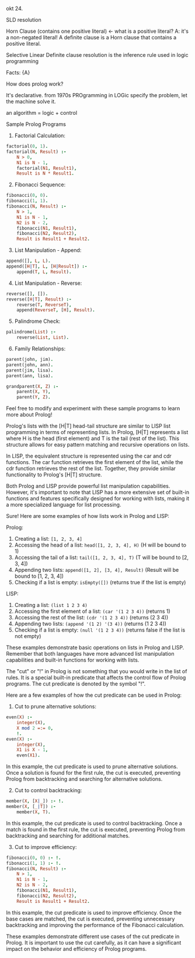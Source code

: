 okt 24.

SLD resolution

Horn Clause (contains one positive literal) <- what is a positive literal? A: it's a non-negated literal!
A definite clause is a Horn clause that contains a positive literal.

Selective Linear Definite clause resolution is the inference rule used in logic programming

Facts:
{A}

How does prolog work?

It's declarative.
from 1970s
PROgramming in LOGic
specify the problem, let the machine solve it.

an algorithm = logic + control

Sample Prolog Programs

1. Factorial Calculation:

```prolog
factorial(0, 1).
factorial(N, Result) :-
    N > 0,
    N1 is N - 1,
    factorial(N1, Result1),
    Result is N * Result1.
```

2. Fibonacci Sequence:

```prolog
fibonacci(0, 0).
fibonacci(1, 1).
fibonacci(N, Result) :-
    N > 1,
    N1 is N - 1,
    N2 is N - 2,
    fibonacci(N1, Result1),
    fibonacci(N2, Result2),
    Result is Result1 + Result2.
```

3. List Manipulation - Append:

```prolog
append([], L, L).
append([H|T], L, [H|Result]) :-
    append(T, L, Result).
```

4. List Manipulation - Reverse:

```prolog
reverse([], []).
reverse([H|T], Result) :-
    reverse(T, ReverseT),
    append(ReverseT, [H], Result).
```

5. Palindrome Check:

```prolog
palindrome(List) :-
    reverse(List, List).
```

6. Family Relationships:

```prolog
parent(john, jim).
parent(john, ann).
parent(jim, lisa).
parent(ann, lisa).

grandparent(X, Z) :-
    parent(X, Y),
    parent(Y, Z).
```

Feel free to modify and experiment with these sample programs to learn more about Prolog!

Prolog's lists with the [H|T] head-tail structure are similar to LISP list programming in terms of representing lists. In Prolog, [H|T] represents a list where H is the head (first element) and T is the tail (rest of the list). This structure allows for easy pattern matching and recursive operations on lists.

In LISP, the equivalent structure is represented using the car and cdr functions. The car function retrieves the first element of the list, while the cdr function retrieves the rest of the list. Together, they provide similar functionality to Prolog's [H|T] structure.

Both Prolog and LISP provide powerful list manipulation capabilities. However, it's important to note that LISP has a more extensive set of built-in functions and features specifically designed for working with lists, making it a more specialized language for list processing.

Sure! Here are some examples of how lists work in Prolog and LISP:

Prolog:

1. Creating a list: `[1, 2, 3, 4]`
2. Accessing the head of a list: `head([1, 2, 3, 4], H)` (H will be bound to 1)
3. Accessing the tail of a list: `tail([1, 2, 3, 4], T)` (T will be bound to [2, 3, 4])
4. Appending two lists: `append([1, 2], [3, 4], Result)` (Result will be bound to [1, 2, 3, 4])
5. Checking if a list is empty: `isEmpty([])` (returns true if the list is empty)

LISP:

1. Creating a list: `(list 1 2 3 4)`
2. Accessing the first element of a list: `(car '(1 2 3 4))` (returns 1)
3. Accessing the rest of the list: `(cdr '(1 2 3 4))` (returns (2 3 4))
4. Appending two lists: `(append '(1 2) '(3 4))` (returns (1 2 3 4))
5. Checking if a list is empty: `(null '(1 2 3 4))` (returns false if the list is not empty)

These examples demonstrate basic operations on lists in Prolog and LISP. Remember that both languages have more advanced list manipulation capabilities and built-in functions for working with lists.

The "cut" or "!" in Prolog is not something that you would write in the list of rules. It is a special built-in predicate that affects the control flow of Prolog programs. The cut predicate is denoted by the symbol "!".

Here are a few examples of how the cut predicate can be used in Prolog:

1. Cut to prune alternative solutions:

```prolog
even(X) :-
    integer(X),
    X mod 2 =:= 0,
    !.
even(X) :-
    integer(X),
    X1 is X - 1,
    even(X1).
```

In this example, the cut predicate is used to prune alternative solutions. Once a solution is found for the first rule, the cut is executed, preventing Prolog from backtracking and searching for alternative solutions.

2. Cut to control backtracking:

```prolog
member(X, [X|_]) :- !.
member(X, [_|T]) :-
    member(X, T).
```

In this example, the cut predicate is used to control backtracking. Once a match is found in the first rule, the cut is executed, preventing Prolog from backtracking and searching for additional matches.

3. Cut to improve efficiency:

```prolog
fibonacci(0, 0) :- !.
fibonacci(1, 1) :- !.
fibonacci(N, Result) :-
    N > 1,
    N1 is N - 1,
    N2 is N - 2,
    fibonacci(N1, Result1),
    fibonacci(N2, Result2),
    Result is Result1 + Result2.
```

In this example, the cut predicate is used to improve efficiency. Once the base cases are matched, the cut is executed, preventing unnecessary backtracking and improving the performance of the Fibonacci calculation.

These examples demonstrate different use cases of the cut predicate in Prolog. It is important to use the cut carefully, as it can have a significant impact on the behavior and efficiency of Prolog programs.
